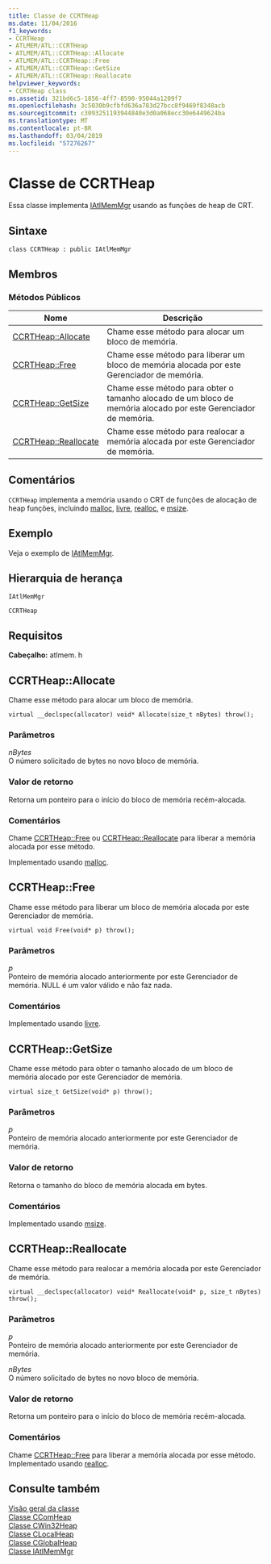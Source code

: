 ```yaml
---
title: Classe de CCRTHeap
ms.date: 11/04/2016
f1_keywords:
- CCRTHeap
- ATLMEM/ATL::CCRTHeap
- ATLMEM/ATL::CCRTHeap::Allocate
- ATLMEM/ATL::CCRTHeap::Free
- ATLMEM/ATL::CCRTHeap::GetSize
- ATLMEM/ATL::CCRTHeap::Reallocate
helpviewer_keywords:
- CCRTHeap class
ms.assetid: 321bd6c5-1856-4ff7-8590-95044a1209f7
ms.openlocfilehash: 3c5030b9cfbfd636a783d27bcc8f9469f8348acb
ms.sourcegitcommit: c3093251193944840e3d0a068ecc30e6449624ba
ms.translationtype: MT
ms.contentlocale: pt-BR
ms.lasthandoff: 03/04/2019
ms.locfileid: "57276267"
---
```

# <a name="ccrtheap-class"></a>Classe de CCRTHeap

Essa classe implementa [IAtlMemMgr](../../atl/reference/iatlmemmgr-class.md) usando as funções de heap de CRT.

## <a name="syntax"></a>Sintaxe

```
class CCRTHeap : public IAtlMemMgr
```

## <a name="members"></a>Membros

### <a name="public-methods"></a>Métodos Públicos

|Nome|Descrição|
|----------|-----------------|
|[CCRTHeap::Allocate](#allocate)|Chame esse método para alocar um bloco de memória.|
|[CCRTHeap::Free](#free)|Chame esse método para liberar um bloco de memória alocada por este Gerenciador de memória.|
|[CCRTHeap::GetSize](#getsize)|Chame esse método para obter o tamanho alocado de um bloco de memória alocado por este Gerenciador de memória.|
|[CCRTHeap::Reallocate](#reallocate)|Chame esse método para realocar a memória alocada por este Gerenciador de memória.|

## <a name="remarks"></a>Comentários

`CCRTHeap` implementa a memória usando o CRT de funções de alocação de heap funções, incluindo [malloc](../../c-runtime-library/reference/malloc.md), [livre](../../c-runtime-library/reference/free.md), [realloc](../../c-runtime-library/reference/realloc.md), e [msize](../../c-runtime-library/reference/msize.md).

## <a name="example"></a>Exemplo

Veja o exemplo de [IAtlMemMgr](../../atl/reference/iatlmemmgr-class.md).

## <a name="inheritance-hierarchy"></a>Hierarquia de herança

`IAtlMemMgr`

`CCRTHeap`

## <a name="requirements"></a>Requisitos

**Cabeçalho:** atlmem. h

##  <a name="allocate"></a>  CCRTHeap::Allocate

Chame esse método para alocar um bloco de memória.

```
virtual __declspec(allocator) void* Allocate(size_t nBytes) throw();
```

### <a name="parameters"></a>Parâmetros

*nBytes*<br/>
O número solicitado de bytes no novo bloco de memória.

### <a name="return-value"></a>Valor de retorno

Retorna um ponteiro para o início do bloco de memória recém-alocada.

### <a name="remarks"></a>Comentários

Chame [CCRTHeap::Free](#free) ou [CCRTHeap::Reallocate](#reallocate) para liberar a memória alocada por esse método.

Implementado usando [malloc](../../c-runtime-library/reference/malloc.md).

##  <a name="free"></a>  CCRTHeap::Free

Chame esse método para liberar um bloco de memória alocada por este Gerenciador de memória.

```
virtual void Free(void* p) throw();
```

### <a name="parameters"></a>Parâmetros

*p*<br/>
Ponteiro de memória alocado anteriormente por este Gerenciador de memória. NULL é um valor válido e não faz nada.

### <a name="remarks"></a>Comentários

Implementado usando [livre](../../c-runtime-library/reference/free.md).

##  <a name="getsize"></a>  CCRTHeap::GetSize

Chame esse método para obter o tamanho alocado de um bloco de memória alocado por este Gerenciador de memória.

```
virtual size_t GetSize(void* p) throw();
```

### <a name="parameters"></a>Parâmetros

*p*<br/>
Ponteiro de memória alocado anteriormente por este Gerenciador de memória.

### <a name="return-value"></a>Valor de retorno

Retorna o tamanho do bloco de memória alocada em bytes.

### <a name="remarks"></a>Comentários

Implementado usando [msize](../../c-runtime-library/reference/msize.md).

##  <a name="reallocate"></a>  CCRTHeap::Reallocate

Chame esse método para realocar a memória alocada por este Gerenciador de memória.

```
virtual __declspec(allocator) void* Reallocate(void* p, size_t nBytes) throw();
```

### <a name="parameters"></a>Parâmetros

*p*<br/>
Ponteiro de memória alocado anteriormente por este Gerenciador de memória.

*nBytes*<br/>
O número solicitado de bytes no novo bloco de memória.

### <a name="return-value"></a>Valor de retorno

Retorna um ponteiro para o início do bloco de memória recém-alocada.

### <a name="remarks"></a>Comentários

Chame [CCRTHeap::Free](#free) para liberar a memória alocada por esse método. Implementado usando [realloc](../../c-runtime-library/reference/realloc.md).

## <a name="see-also"></a>Consulte também

[Visão geral da classe](../../atl/atl-class-overview.md)<br/>
[Classe CComHeap](../../atl/reference/ccomheap-class.md)<br/>
[Classe CWin32Heap](../../atl/reference/cwin32heap-class.md)<br/>
[Classe CLocalHeap](../../atl/reference/clocalheap-class.md)<br/>
[Classe CGlobalHeap](../../atl/reference/cglobalheap-class.md)<br/>
[Classe IAtlMemMgr](../../atl/reference/iatlmemmgr-class.md)
